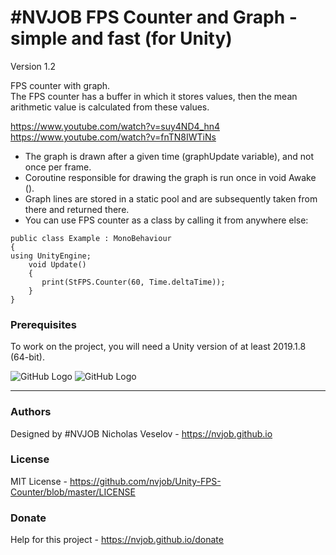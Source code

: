 # #NVJOB FPS Counter and Graph - simple and fast (for Unity)

Version 1.2

FPS counter with graph.<br>
The FPS counter has a buffer in which it stores values, then the mean arithmetic value is calculated from these values.

https://www.youtube.com/watch?v=suy4ND4_hn4 <br/>
https://www.youtube.com/watch?v=fnTN8IWTiNs

- The graph is drawn after a given time (graphUpdate variable), and not once per frame.<br>
- Coroutine responsible for drawing the graph is run once in void Awake ().<br>
- Graph lines are stored in a static pool and are subsequently taken from there and returned there.<br>
- You can use FPS counter as a class by calling it from anywhere else:
```
public class Example : MonoBehaviour
{
using UnityEngine;
    void Update()
    {
       print(StFPS.Counter(60, Time.deltaTime));       
    }
}
```

### Prerequisites

To work on the project, you will need a Unity version of at least 2019.1.8 (64-bit).

![GitHub Logo](https://github.com/nvjob/Unity-FPS-Counter/blob/master/Images/Unity-FPS-Counter-1.png?raw=true)
![GitHub Logo](https://github.com/nvjob/Unity-FPS-Counter/blob/master/Images/Unity-FPS-Counter-0.png?raw=true)

-------------------------------------------------------------------

### Authors
Designed by #NVJOB Nicholas Veselov - https://nvjob.github.io

### License
MIT License - https://github.com/nvjob/Unity-FPS-Counter/blob/master/LICENSE

### Donate
Help for this project - https://nvjob.github.io/donate
